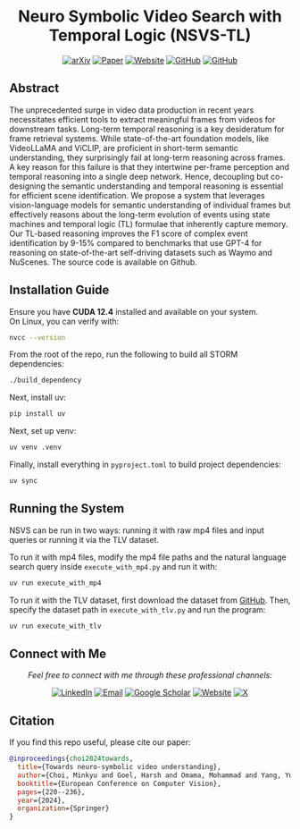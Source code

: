 <div align="center">

# Neuro Symbolic Video Search with Temporal Logic (NSVS-TL)

[![arXiv](https://img.shields.io/badge/arXiv-2403.11021-b31b1b.svg)](https://arxiv.org/abs/2403.11021) [![Paper](https://img.shields.io/badge/Paper-pdf-green.svg)](https://link.springer.com/chapter/10.1007/978-3-031-73229-4_13) [![Website](https://img.shields.io/badge/ProjectWebpage-nsvs--tl-orange.svg)](https://utaustin-swarmlab.github.io/nsvs/) [![GitHub](https://img.shields.io/badge/Code-Source--Code-blue.svg)](https://github.com/UTAustin-SwarmLab/Neuro-Symbolic-Video-Search-Temporal-Logic) [![GitHub](https://img.shields.io/badge/Code-Dataset-blue.svg)](https://github.com/UTAustin-SwarmLab/Temporal-Logic-Video-Dataset)
</div>

## Abstract

The unprecedented surge in video data production in recent years necessitates efficient tools to extract meaningful frames from videos for downstream tasks. Long-term temporal reasoning is a key desideratum for frame retrieval systems. While state-of-the-art foundation models, like VideoLLaMA and ViCLIP, are proficient in short-term semantic understanding, they surprisingly fail at long-term reasoning across frames. A key reason for this failure is that they intertwine per-frame perception and temporal reasoning into a single deep network. Hence, decoupling but co-designing the semantic understanding and temporal reasoning is essential for efficient scene identification. We propose a system that leverages vision-language models for semantic understanding of individual frames but effectively reasons about the long-term evolution of events using state machines and temporal logic (TL) formulae that inherently capture memory. Our TL-based reasoning improves the F1 score of complex event identification by 9-15% compared to benchmarks that use GPT-4 for reasoning on state-of-the-art self-driving datasets such as Waymo and NuScenes. The source code is available on Github.

## Installation Guide
Ensure you have **CUDA 12.4** installed and available on your system.  
On Linux, you can verify with:
```bash
nvcc --version
```

From the root of the repo, run the following to build all STORM dependencies:
```bash
./build_dependency
```

Next, install uv:
```bash
pip install uv
```

Next, set up venv:
```bash
uv venv .venv
```


Finally, install everything in `pyproject.toml` to build project dependencies:
```bash
uv sync
```


## Running the System

NSVS can be run in two ways: running it with raw mp4 files and input queries or running it via the TLV dataset.

To run it with mp4 files, modify the mp4 file paths and the natural language search query inside `execute_with_mp4.py` and run it with:
```bash
uv run execute_with_mp4
```

To run it with the TLV dataset, first download the dataset from [GitHub](https://github.com/UTAustin-SwarmLab/Temporal-Logic-Video-Dataset). Then, specify the dataset path in `execute_with_tlv.py` and run the program:
```bash
uv run execute_with_tlv
```


## Connect with Me

<p align="center">
  <em>Feel free to connect with me through these professional channels:</em>
<p align="center">
  <a href="https://www.linkedin.com/in/mchoi07/" target="_blank"><img src="https://img.shields.io/badge/-LinkedIn-0077B5?style=flat-square&logo=Linkedin&logoColor=white" alt="LinkedIn"/></a>
  <a href="mailto:minkyu.choi@utexas.edu"><img src="https://img.shields.io/badge/-Email-D14836?style=flat-square&logo=Gmail&logoColor=white" alt="Email"/></a>
  <a href="https://scholar.google.com/citations?user=ai4daB8AAAAJ&hl" target="_blank"><img src="https://img.shields.io/badge/-Google%20Scholar-4285F4?style=flat-square&logo=google-scholar&logoColor=white" alt="Google Scholar"/></a>
  <a href="https://minkyuchoi-07.github.io" target="_blank"><img src="https://img.shields.io/badge/-Website-00C7B7?style=flat-square&logo=Internet-Explorer&logoColor=white" alt="Website"/></a>
  <a href="https://x.com/MinkyuChoi7" target="_blank"><img src="https://img.shields.io/badge/-Twitter-1DA1F2?style=flat-square&logo=Twitter&logoColor=white" alt="X"/></a>
</p>

## Citation

If you find this repo useful, please cite our paper:

```bibtex
@inproceedings{choi2024towards,
  title={Towards neuro-symbolic video understanding},
  author={Choi, Minkyu and Goel, Harsh and Omama, Mohammad and Yang, Yunhao and Shah, Sahil and Chinchali, Sandeep},
  booktitle={European Conference on Computer Vision},
  pages={220--236},
  year={2024},
  organization={Springer}
}
```
